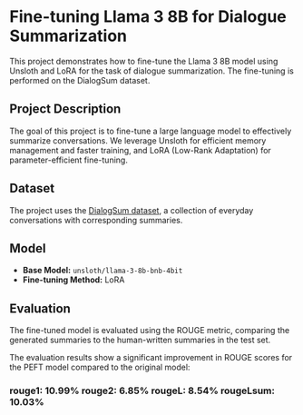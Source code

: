 # Fine-tuning Llama 3 8B for Dialogue Summarization

This project demonstrates how to fine-tune the Llama 3 8B model using Unsloth and LoRA for the task of dialogue summarization. The fine-tuning is performed on the DialogSum dataset.

## Project Description

The goal of this project is to fine-tune a large language model to effectively summarize conversations. We leverage Unsloth for efficient memory management and faster training, and LoRA (Low-Rank Adaptation) for parameter-efficient fine-tuning.

## Dataset

The project uses the [DialogSum dataset](https://huggingface.co/datasets/neil-code/dialogsum-test), a collection of everyday conversations with corresponding summaries.

## Model

*   **Base Model:** `unsloth/llama-3-8b-bnb-4bit`
*   **Fine-tuning Method:** LoRA

## Evaluation

The fine-tuned model is evaluated using the ROUGE metric, comparing the generated summaries to the human-written summaries in the test set.

The evaluation results show a significant improvement in ROUGE scores for the PEFT model compared to the original model:

### rouge1: 10.99% rouge2: 6.85% rougeL: 8.54% rougeLsum: 10.03%

